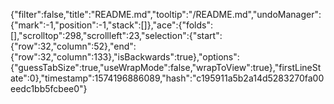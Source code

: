 {"filter":false,"title":"README.md","tooltip":"/README.md","undoManager":{"mark":-1,"position":-1,"stack":[]},"ace":{"folds":[],"scrolltop":298,"scrollleft":23,"selection":{"start":{"row":32,"column":52},"end":{"row":32,"column":133},"isBackwards":true},"options":{"guessTabSize":true,"useWrapMode":false,"wrapToView":true},"firstLineState":0},"timestamp":1574196886089,"hash":"c195911a5b2a14d5283270fa00eedc1bb5fcbee0"}